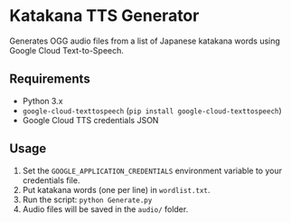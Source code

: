 # Katakana TTS Generator

Generates OGG audio files from a list of Japanese katakana words using Google Cloud Text-to-Speech.

## Requirements

- Python 3.x  
- `google-cloud-texttospeech` (`pip install google-cloud-texttospeech`)  
- Google Cloud TTS credentials JSON

## Usage

1. Set the `GOOGLE_APPLICATION_CREDENTIALS` environment variable to your credentials file.
2. Put katakana words (one per line) in `wordlist.txt`.
3. Run the script: `python Generate.py`
4. Audio files will be saved in the `audio/` folder.
